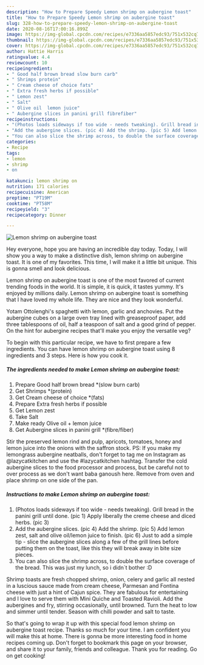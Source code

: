 ```yaml
---
description: "How to Prepare Speedy Lemon shrimp on aubergine toast"
title: "How to Prepare Speedy Lemon shrimp on aubergine toast"
slug: 328-how-to-prepare-speedy-lemon-shrimp-on-aubergine-toast
date: 2020-08-16T17:00:16.899Z
image: https://img-global.cpcdn.com/recipes/e7336aa5857edc93/751x532cq70/lemon-shrimp-on-aubergine-toast-recipe-main-photo.jpg
thumbnail: https://img-global.cpcdn.com/recipes/e7336aa5857edc93/751x532cq70/lemon-shrimp-on-aubergine-toast-recipe-main-photo.jpg
cover: https://img-global.cpcdn.com/recipes/e7336aa5857edc93/751x532cq70/lemon-shrimp-on-aubergine-toast-recipe-main-photo.jpg
author: Hattie Harris
ratingvalue: 4.4
reviewcount: 10
recipeingredient:
- " Good half brown bread slow burn carb"
- " Shrimps protein"
- " Cream cheese of choice fats"
- " Extra fresh herbs if possible"
- " Lemon zest"
- " Salt"
- " Olive oil  lemon juice"
- " Aubergine slices in panini grill fibrefiber"
recipeinstructions:
- "(Photos loads sideways if too wide - needs tweaking). Grill bread in the panini grill until done. (pic 1) Apply liberally the creme cheese and diced herbs. (pic 3)"
- "Add the aubergine slices. (pic 4) Add the shrimp. (pic 5) Add lemon zest, salt and olive oil/lemon juice to finish. (pic 6) Just to add a simple tip - slice the aubergine slices along a few of the grill lines before putting them on the toast, like this they will break away in bite size pieces."
- "You can also slice the shrimp across, to double the surface coverage of the bread. This was just my lunch, so i didn`t bother :D"
categories:
- Recipe
tags:
- lemon
- shrimp
- on

katakunci: lemon shrimp on 
nutrition: 171 calories
recipecuisine: American
preptime: "PT19M"
cooktime: "PT58M"
recipeyield: "3"
recipecategory: Dinner

---
```



![Lemon shrimp on aubergine toast](https://img-global.cpcdn.com/recipes/e7336aa5857edc93/751x532cq70/lemon-shrimp-on-aubergine-toast-recipe-main-photo.jpg)

Hey everyone, hope you are having an incredible day today. Today, I will show you a way to make a distinctive dish, lemon shrimp on aubergine toast. It is one of my favorites. This time, I will make it a little bit unique. This is gonna smell and look delicious.

Lemon shrimp on aubergine toast is one of the most favored of current trending foods in the world. It is simple, it is quick, it tastes yummy. It's enjoyed by millions daily. Lemon shrimp on aubergine toast is something that I have loved my whole life. They are nice and they look wonderful.

Yotam Ottolenghi&#39;s spaghetti with lemon, garlic and anchovies. Put the aubergine cubes on a large oven tray lined with greaseproof paper, add three tablespoons of oil, half a teaspoon of salt and a good grind of pepper. On the hint for aubergine recipes that&#39;ll make you enjoy the versatile veg?


To begin with this particular recipe, we have to first prepare a few ingredients. You can have lemon shrimp on aubergine toast using 8 ingredients and 3 steps. Here is how you cook it.

<!--inarticleads1-->

##### The ingredients needed to make Lemon shrimp on aubergine toast:

1. Prepare  Good half brown bread *(slow burn carb)
1. Get  Shrimps *(protein)
1. Get  Cream cheese of choice *(fats)
1. Prepare  Extra fresh herbs if possible
1. Get  Lemon zest
1. Take  Salt
1. Make ready  Olive oil + lemon juice
1. Get  Aubergine slices in panini grill *(fibre/fiber)


Stir the preserved lemon rind and pulp, apricots, tomatoes, honey and lemon juice into the onions with the saffron stock. PS: If you make my lemongrass aubergine neatballs, don&#39;t forget to tag me on Instagram as @lazycatkitchen and use the #lazycatkitchen hashtag. Transfer the cold aubergine slices to the food processor and process, but be careful not to over process as we don&#39;t want baba ganoush here. Remove from oven and place shrimp on one side of the pan. 

<!--inarticleads2-->

##### Instructions to make Lemon shrimp on aubergine toast:

1. (Photos loads sideways if too wide - needs tweaking). Grill bread in the panini grill until done. (pic 1) Apply liberally the creme cheese and diced herbs. (pic 3)
1. Add the aubergine slices. (pic 4) Add the shrimp. (pic 5) Add lemon zest, salt and olive oil/lemon juice to finish. (pic 6) Just to add a simple tip - slice the aubergine slices along a few of the grill lines before putting them on the toast, like this they will break away in bite size pieces.
1. You can also slice the shrimp across, to double the surface coverage of the bread. This was just my lunch, so i didn`t bother :D


Shrimp toasts are fresh chopped shrimp, onion, celery and garlic all nested in a luscious sauce made from cream cheese, Parmesan and Fontina cheese with just a hint of Cajun spice. They are fabulous for entertaining and I love to serve them with Mini Quiche and Toasted Ravioli. Add the aubergines and fry, stirring occasionally, until browned. Turn the heat to low and simmer until tender. Season with chilli powder and salt to taste. 

So that's going to wrap it up with this special food lemon shrimp on aubergine toast recipe. Thanks so much for your time. I am confident you will make this at home. There is gonna be more interesting food in home recipes coming up. Don't forget to bookmark this page on your browser, and share it to your family, friends and colleague. Thank you for reading. Go on get cooking!
